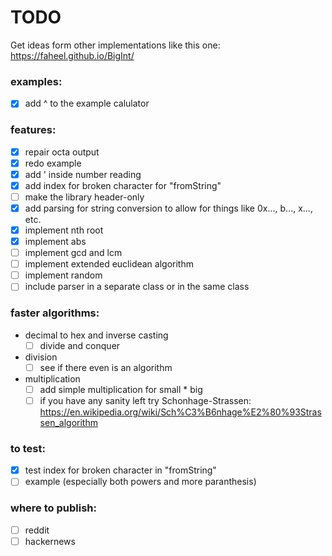 # TODO

Get ideas form other implementations like this one: https://faheel.github.io/BigInt/

### examples:

- [x] add ^ to the example calulator

### features:

- [x] repair octa output
- [x] redo example
- [x] add ' inside number reading
- [x] add index for broken character for "fromString"
- [ ] make the library header-only
- [x] add parsing for string conversion to allow for things like 0x..., b..., x..., etc.
- [x] implement nth root
- [x] implement abs
- [ ] implement gcd and lcm
- [ ] implement extended euclidean algorithm
- [ ] implement random
- [ ] include parser in a separate class or in the same class

### faster algorithms:

- decimal to hex and inverse casting
    - [ ] divide and conquer
- division
    - [ ] see if there even is an algorithm
- multiplication
    - [ ] add simple multiplication for small * big
    - [ ] if you have any sanity left try
      Schonhage-Strassen: https://en.wikipedia.org/wiki/Sch%C3%B6nhage%E2%80%93Strassen_algorithm

### to test:

- [x] test index for broken character in "fromString"
- [ ] example (especially both powers and more paranthesis)

### where to publish:

- [ ] reddit
- [ ] hackernews